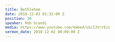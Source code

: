 ```yaml
---
title: Bethlehem
date: 2018-12-03 01:32:00 Z
position: 30
speaker: Rob Grandi
media: https://www.youtube.com/embed/uScIJVrrEic
sermon_date: 2018-12-02 00:00:00 Z
---
```


